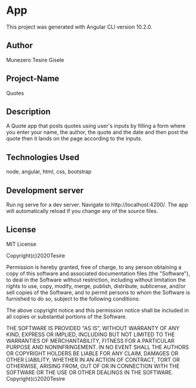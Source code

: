 # App

This project was generated with Angular CLI version 10.2.0.

## Author

Munezero Tesire Gisele

## Project-Name

Quotes

## Description

A Quote app that posts quotes using user's inputs by filling a form where you enter your name, the author, the quote and the date and then post the quote then it lands on the page according to the inputs.

## Technologies Used

node, angular, html, css, bootstrap
## Development server

Run ng serve for a dev server. Navigate to http://localhost:4200/. The app will automatically reload if you change any of the source files.

## License

MIT License

Copyright(c)2020Tesire

Permission is hereby granted, free of charge, to any person obtaining a copy of this software and associated documentation files (the "Software"), to deal in the Software without restriction, including without limitation the rights to use, copy, modify, merge, publish, distribute, sublicense, and/or sell copies of the Software, and to permit persons to whom the Software is furnished to do so, subject to the following conditions:

The above copyright notice and this permission notice shall be included in all copies or substantial portions of the Software.

THE SOFTWARE IS PROVIDED "AS IS", WITHOUT WARRANTY OF ANY KIND, EXPRESS OR IMPLIED, INCLUDING BUT NOT LIMITED TO THE WARRANTIES OF MERCHANTABILITY, FITNESS FOR A PARTICULAR PURPOSE AND NONINFRINGEMENT. IN NO EVENT SHALL THE AUTHORS OR COPYRIGHT HOLDERS BE LIABLE FOR ANY CLAIM, DAMAGES OR OTHER LIABILITY, WHETHER IN AN ACTION OF CONTRACT, TORT OR OTHERWISE, ARISING FROM, OUT OF OR IN CONNECTION WITH THE SOFTWARE OR THE USE OR OTHER DEALINGS IN THE SOFTWARE. Copyright(c)2020Tesire
